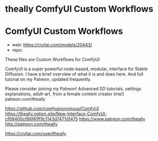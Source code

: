 theally ComfyUI Custom Workflows
========================
# ComfyUI Custom Workflows

* web: https://civitai.com/models/20443/
* repo: 

These files are Custom Workflows for ComfyUI

ComfyUI is a super powerful node-based, modular, interface for Stable Diffusion. I have a brief overview of what it is and does here. And full tutorial on my Patreon, updated frequently.

Please consider joining my Patreon! Advanced SD tutorials, settings explanations, adult-art, from a female content creator (me!) patreon.com/theally

https://github.com/comfyanonymous/ComfyUI
https://theally.notion.site/New-Interface-ComfyUI-cf09400cf86f41ff9c1143d7471d1475
https://www.patreon.com/theally
http://patreon.com/theally






https://civitai.com/user/theally